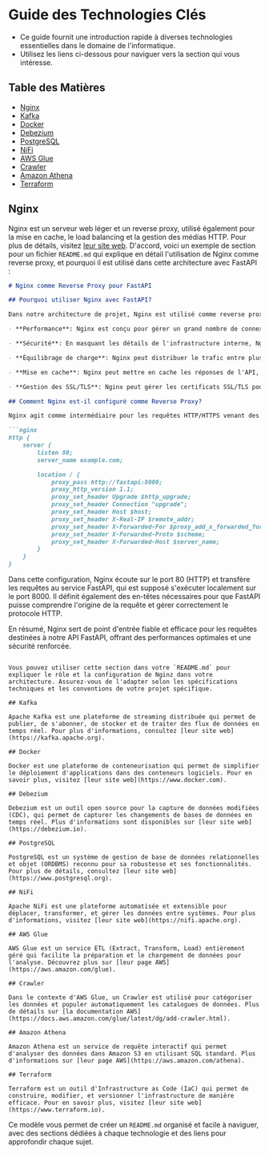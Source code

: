 # Guide des Technologies Clés

- Ce guide fournit une introduction rapide à diverses technologies essentielles dans le domaine de l'informatique.
- Utilisez les liens ci-dessous pour naviguer vers la section qui vous intéresse.

## Table des Matières

- [Nginx](#nginx)
- [Kafka](#kafka)
- [Docker](#docker)
- [Debezium](#debezium)
- [PostgreSQL](#postgresql)
- [NiFi](#nifi)
- [AWS Glue](#aws-glue)
- [Crawler](#crawler)
- [Amazon Athena](#amazon-athena)
- [Terraform](#terraform)

## Nginx

Nginx est un serveur web léger et un reverse proxy, utilisé également pour la mise en cache, le load balancing et la gestion des médias HTTP. Pour plus de détails, visitez [leur site web](https://nginx.org).
D'accord, voici un exemple de section pour un fichier `README.md` qui explique en détail l'utilisation de Nginx comme reverse proxy, et pourquoi il est utilisé dans cette architecture avec FastAPI :

```markdown
# Nginx comme Reverse Proxy pour FastAPI

## Pourquoi utiliser Nginx avec FastAPI?

Dans notre architecture de projet, Nginx est utilisé comme reverse proxy devant FastAPI. Les raisons principales pour utiliser Nginx dans ce rôle sont :

- **Performance**: Nginx est conçu pour gérer un grand nombre de connexions simultanées avec une utilisation efficace de la mémoire et du CPU. Il est donc idéal pour gérer les pics de trafic vers notre API.

- **Sécurité**: En masquant les détails de l'infrastructure interne, Nginx contribue à protéger les serveurs d'applications comme FastAPI contre les attaques externes.

- **Équilibrage de charge**: Nginx peut distribuer le trafic entre plusieurs instances de FastAPI, améliorant la disponibilité et la répartition de la charge.

- **Mise en cache**: Nginx peut mettre en cache les réponses de l'API, réduisant le temps de réponse pour l'utilisateur final et diminuant la charge sur le serveur FastAPI.

- **Gestion des SSL/TLS**: Nginx peut gérer les certificats SSL/TLS pour le chiffrement HTTPS, ce qui simplifie la configuration de la sécurité pour FastAPI.

## Comment Nginx est-il configuré comme Reverse Proxy?

Nginx agit comme intermédiaire pour les requêtes HTTP/HTTPS venant des clients. Voici un exemple de configuration de Nginx en tant que reverse proxy pour FastAPI :

```nginx
http {
    server {
        listen 80;
        server_name example.com;

        location / {
            proxy_pass http://fastapi:8000;
            proxy_http_version 1.1;
            proxy_set_header Upgrade $http_upgrade;
            proxy_set_header Connection "upgrade";
            proxy_set_header Host $host;
            proxy_set_header X-Real-IP $remote_addr;
            proxy_set_header X-Forwarded-For $proxy_add_x_forwarded_for;
            proxy_set_header X-Forwarded-Proto $scheme;
            proxy_set_header X-Forwarded-Host $server_name;
        }
    }
}
```

Dans cette configuration, Nginx écoute sur le port 80 (HTTP) et transfère les requêtes au service FastAPI, qui est supposé s'exécuter localement sur le port 8000. Il définit également des en-têtes nécessaires pour que FastAPI puisse comprendre l'origine de la requête et gérer correctement le protocole HTTP.

En résumé, Nginx sert de point d'entrée fiable et efficace pour les requêtes destinées à notre API FastAPI, offrant des performances optimales et une sécurité renforcée.

```

Vous pouvez utiliser cette section dans votre `README.md` pour expliquer le rôle et la configuration de Nginz dans votre architecture. Assurez-vous de l'adapter selon les spécifications techniques et les conventions de votre projet spécifique.

## Kafka

Apache Kafka est une plateforme de streaming distribuée qui permet de publier, de s'abonner, de stocker et de traiter des flux de données en temps réel. Pour plus d'informations, consultez [leur site web](https://kafka.apache.org).

## Docker

Docker est une plateforme de conteneurisation qui permet de simplifier le déploiement d'applications dans des conteneurs logiciels. Pour en savoir plus, visitez [leur site web](https://www.docker.com).

## Debezium

Debezium est un outil open source pour la capture de données modifiées (CDC), qui permet de capturer les changements de bases de données en temps réel. Plus d'informations sont disponibles sur [leur site web](https://debezium.io).

## PostgreSQL

PostgreSQL est un système de gestion de base de données relationnelles et objet (ORDBMS) reconnu pour sa robustesse et ses fonctionnalités. Pour plus de détails, consultez [leur site web](https://www.postgresql.org).

## NiFi

Apache NiFi est une plateforme automatisée et extensible pour déplacer, transformer, et gérer les données entre systèmes. Pour plus d'informations, visitez [leur site web](https://nifi.apache.org).

## AWS Glue

AWS Glue est un service ETL (Extract, Transform, Load) entièrement géré qui facilite la préparation et le chargement de données pour l'analyse. Découvrez plus sur [leur page AWS](https://aws.amazon.com/glue).

## Crawler

Dans le contexte d'AWS Glue, un Crawler est utilisé pour catégoriser les données et populer automatiquement les catalogues de données. Plus de détails sur [la documentation AWS](https://docs.aws.amazon.com/glue/latest/dg/add-crawler.html).

## Amazon Athena

Amazon Athena est un service de requête interactif qui permet d'analyser des données dans Amazon S3 en utilisant SQL standard. Plus d'informations sur [leur page AWS](https://aws.amazon.com/athena).

## Terraform

Terraform est un outil d'Infrastructure as Code (IaC) qui permet de construire, modifier, et versionner l'infrastructure de manière efficace. Pour en savoir plus, visitez [leur site web](https://www.terraform.io).

```

Ce modèle vous permet de créer un `README.md` organisé et facile à naviguer, avec des sections dédiées à chaque technologie et des liens pour approfondir chaque sujet.
